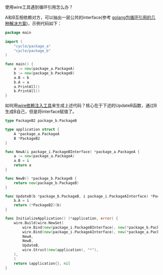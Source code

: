 使用wire工具遇到循环引用怎么办？

A和B互相依赖对方，可以抽出一层公共的interface(参考 [golang包循环引用的几种解决方案](https://libuba.com/2020/11/02/golang%E5%8C%85%E5%BE%AA%E7%8E%AF%E5%BC%95%E7%94%A8%E7%9A%84%E5%87%A0%E7%A7%8D%E8%A7%A3%E5%86%B3%E6%96%B9%E6%A1%88/))，示例代码如下：

```go
package main
 
import (
	"cycle/package_a"
	"cycle/package_b"
)
 
func main() {
	a := new(package_a.PackageA)
	b := new(package_b.PackageB)
	a.B = b
	b.A = a
	a.PrintAll()
	b.PrintAll()
}
```

如何用[wire依赖注入工具](https://github.com/google/wire)来生成上述代码？核心在于下述的UpdateB函数，通过B生成B自己，但是将interface赋值了。
```go
type PackageB2 package_b.PackageB

type application struct {
	A *package_a.PackageA
	B *PackageB2
}

func NewA(i package_i.PackageBInterface) *package_a.PackageA {
	a := new(package_a.PackageA)
	a.B = i
	return a
}

func NewB() *package_b.PackageB {
	return new(package_b.PackageB)
}

func UpdateB(b *package_b.PackageB, i package_i.PackageAInterface) *PackageB2 {
	b.A = i
	return (*PackageB2)(b)
}

func InitializeApplication() (*application, error) {
	wire.Build(wire.NewSet(
		wire.Bind(new(package_i.PackageBInterface), new(*package_b.PackageB)),
		wire.Bind(new(package_i.PackageAInterface), new(*package_a.PackageA)),
		NewA,
		NewB,
		UpdateB,
		wire.Struct(new(application), "*"),
	),
	)
	return &application{}, nil
}
```

